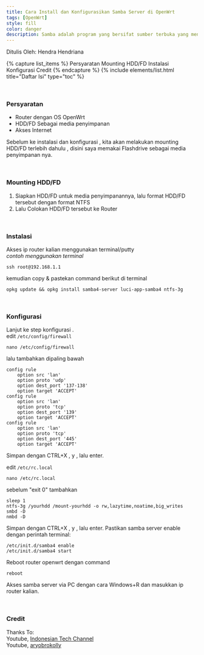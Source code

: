 ```yaml
---
title: Cara Install dan Konfigurasikan Samba Server di OpenWrt
tags: [OpenWrt]
style: fill
color: danger
description: Samba adalah program yang bersifat sumber terbuka yang menyediakan layanan berbagi berkas dan berbagi alat pencetak. [Wikipedia](https://id.wikipedia.org/wiki/Samba_(perangkat_lunak))
---
```


Ditulis Oleh: Hendra Hendriana


{% capture list_items %}
Persyaratan
Mounting HDD/FD
Instalasi
Konfigurasi
Credit
{% endcapture %}
{% include elements/list.html title="Daftar Isi" type="toc" %}

<br>

### Persyaratan
- Router dengan OS OpenWrt
- HDD/FD Sebagai media penyimpanan
- Akses Internet


Sebelum ke instalasi dan konfigurasi , kita akan melakukan mounting HDD/FD terlebih dahulu , disini saya memakai Flashdrive sebagai media penyimpanan nya.

<br>

### Mounting HDD/FD
1. Siapkan HDD/FD untuk media penyimpanannya, lalu format HDD/FD tersebut dengan format NTFS
2. Lalu Colokan HDD/FD tersebut ke Router

<br>

### Instalasi
Akses ip router kalian menggunakan terminal/putty
<br>
*contoh menggunakan terminal*
```
ssh root@192.168.1.1
```
kemudian copy & pastekan command berikut di terminal
```
opkg update && opkg install samba4-server luci-app-samba4 ntfs-3g
```
<br>

### Konfigurasi
Lanjut ke step konfigurasi .
<br>
edit `/etc/config/firewall`
```
nano /etc/config/firewall
```
lalu tambahkan dipaling bawah
```
config rule
    option src 'lan'
    option proto 'udp'
    option dest_port '137-138'
    option target 'ACCEPT'
config rule
    option src 'lan'
    option proto 'tcp'
    option dest_port '139'
    option target 'ACCEPT'
config rule
    option src 'lan'
    option proto 'tcp'
    option dest_port '445'
    option target 'ACCEPT'
```
Simpan dengan CTRL+X , y , lalu enter.


edit `/etc/rc.local`
```
nano /etc/rc.local 
```
sebelum "exit 0" tambahkan 
```
sleep 1
ntfs-3g /yourhdd /mount-yourhdd -o rw,lazytime,noatime,big_writes
smbd -D
nmbd -D
```
Simpan dengan CTRL+X , y , lalu enter.
Pastikan samba server enable dengan perintah terminal:
```
/etc/init.d/samba4 enable
/etc/init.d/samba4 start
```

Reboot router openwrt dengan command
```
reboot
```
Akses samba server via PC dengan cara Windows+R dan masukkan ip router kalian.

<br>

### Credit
Thanks To:
<br>
Youtube, [Indonesian Tech Channel](https://www.youtube.com/c/IndonesianTechChannel)
<br>
Youtube, [aryobrokolly](https://www.youtube.com/c/aryobrokolly)


